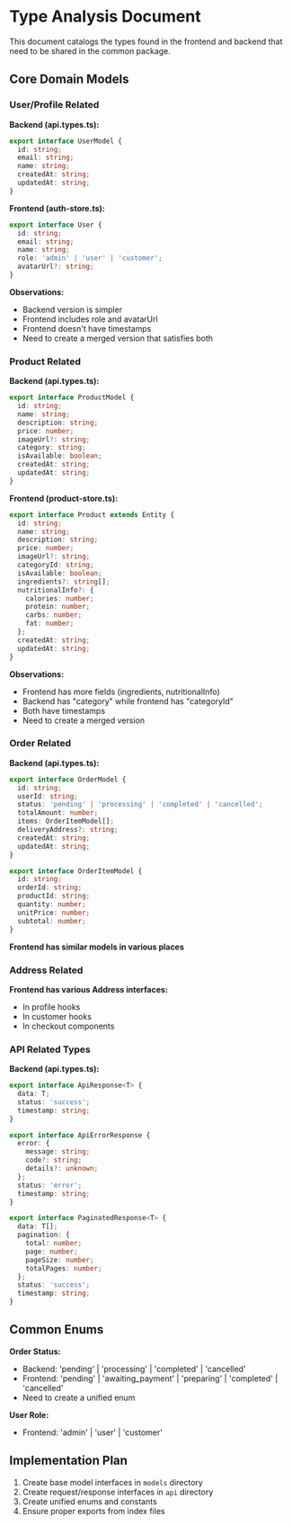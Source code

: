 # Type Analysis Document

This document catalogs the types found in the frontend and backend that need to be shared in the common package.

## Core Domain Models

### User/Profile Related

**Backend (api.types.ts):**
```typescript
export interface UserModel {
  id: string;
  email: string;
  name: string;
  createdAt: string;
  updatedAt: string;
}
```

**Frontend (auth-store.ts):**
```typescript
export interface User {
  id: string;
  email: string;
  name: string;
  role: 'admin' | 'user' | 'customer';
  avatarUrl?: string;
}
```

**Observations:**
- Backend version is simpler
- Frontend includes role and avatarUrl
- Frontend doesn't have timestamps
- Need to create a merged version that satisfies both

### Product Related

**Backend (api.types.ts):**
```typescript
export interface ProductModel {
  id: string;
  name: string;
  description: string;
  price: number;
  imageUrl?: string;
  category: string;
  isAvailable: boolean;
  createdAt: string;
  updatedAt: string;
}
```

**Frontend (product-store.ts):**
```typescript
export interface Product extends Entity {
  id: string;
  name: string;
  description: string;
  price: number;
  imageUrl?: string;
  categoryId: string;
  isAvailable: boolean;
  ingredients?: string[];
  nutritionalInfo?: {
    calories: number;
    protein: number;
    carbs: number;
    fat: number;
  };
  createdAt: string;
  updatedAt: string;
}
```

**Observations:**
- Frontend has more fields (ingredients, nutritionalInfo)
- Backend has "category" while frontend has "categoryId"
- Both have timestamps
- Need to create a merged version

### Order Related

**Backend (api.types.ts):**
```typescript
export interface OrderModel {
  id: string;
  userId: string;
  status: 'pending' | 'processing' | 'completed' | 'cancelled';
  totalAmount: number;
  items: OrderItemModel[];
  deliveryAddress?: string;
  createdAt: string;
  updatedAt: string;
}

export interface OrderItemModel {
  id: string;
  orderId: string;
  productId: string;
  quantity: number;
  unitPrice: number;
  subtotal: number;
}
```

**Frontend has similar models in various places**

### Address Related

**Frontend has various Address interfaces:**
- In profile hooks
- In customer hooks
- In checkout components

### API Related Types

**Backend (api.types.ts):**
```typescript
export interface ApiResponse<T> {
  data: T;
  status: 'success';
  timestamp: string;
}

export interface ApiErrorResponse {
  error: {
    message: string;
    code?: string;
    details?: unknown;
  };
  status: 'error';
  timestamp: string;
}

export interface PaginatedResponse<T> {
  data: T[];
  pagination: {
    total: number;
    page: number;
    pageSize: number;
    totalPages: number;
  };
  status: 'success';
  timestamp: string;
}
```

## Common Enums

**Order Status:**
- Backend: 'pending' | 'processing' | 'completed' | 'cancelled'
- Frontend: 'pending' | 'awaiting_payment' | 'preparing' | 'completed' | 'cancelled'
- Need to create a unified enum

**User Role:**
- Frontend: 'admin' | 'user' | 'customer'

## Implementation Plan

1. Create base model interfaces in `models` directory
2. Create request/response interfaces in `api` directory
3. Create unified enums and constants
4. Ensure proper exports from index files 